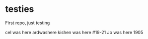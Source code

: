 # testies
First repo, just testing

cel was here
ardwashere
kishen was here #19-21
Jo was here 1905
